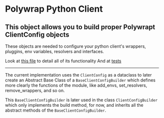 
# Polywrap Python Client
## This object allows you to build proper Polywrapt ClientConfig objects

These objects are needed to configure your python client's wrappers, pluggins, env variables, resolvers and interfaces.

Look at [this file](./polywrap_client_config_builder/client_config_builder.py) to detail all of its functionality
And at [tests](./tests/test_client_config_builder.py)

---

The current implementation uses the `ClientConfig` as a dataclass to later create an Abstract Base Class of a `BaseClientConfigBuilder` which defines more clearly the functions of the module, like add_envs, set_resolvers, remove_wrappers, and so on.  

This `BaseClientConfigBuilder` is later used in the class `ClientConfigBuilder` which only implements the build method, for now, and inherits all the abstract methods of the `BaseClientConfigBuilder`.